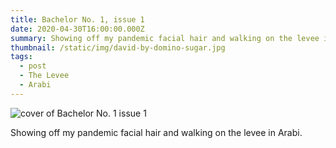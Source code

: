 ```yaml
---
title: Bachelor No. 1, issue 1
date: 2020-04-30T16:00:00.000Z
summary: Showing off my pandemic facial hair and walking on the levee in Arabi.
thumbnail: /static/img/david-by-domino-sugar.jpg
tags:
  - post
  - The Levee 
  - Arabi
---
```


![cover of Bachelor No. 1 issue 1](/static/img/david-by-domino-sugar.jpg)

Showing off my pandemic facial hair and walking on the levee in Arabi.